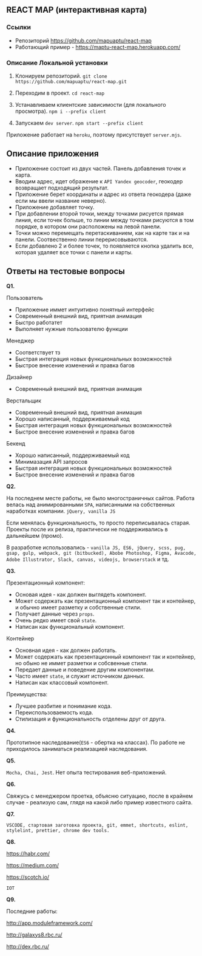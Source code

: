 ## REACT MAP (интерактивная карта)

### Ссылки

- Репозиторий https://github.com/mapuaptu/react-map
- Работающий пример - https://maptu-react-map.herokuapp.com/

### Описание Локальной установки

1. Клонируем репозиторий. `git clone https://github.com/mapuaptu/react-map.git`

2. Переходим в проект. `cd react-map`

3. Устанавливаем клиентские зависимости (для локального просмотра). `npm i --prefix client`

4. Запускаем `dev server`. `npm start --prefix client`

Приложение работает на `heroku`, поэтому присутствует `server.mjs`.

## Описание приложения

- Приложение состоит из двух частей. Панель добавления точек и карта.
- Вводим адрес, идет ображение к `API Yandex geocoder`, геокодер возвращает подходящий результат.
- Приложение берет координаты и адрес из ответа геокодера (даже если мы ввели название неверно).
- Приложение добавляет точку.
- При добавлении второй точки, между точками рисуется прямая линия, если точек больше, то линии между точками рисуются
  в том порядке, в котором они расположены на левой панели.
- Точки можно перемещать перетаскиванием, как на карте так и на панели. Соотвественно линии перерисовываются.
- Если добавлено 2 и более точек, то появляется кнопка удалить все, которая удаляет все точки с панели и карты.

## Ответы на тестовые вопросы

**Q1.**

Пользователь

- Приложение иммет интуитивно понятный интерфейс
- Современный внешний вид, приятная анимация
- Быстро работатет
- Выполняет нужные пользователю функции

Менеджер

- Соответствует тз
- Быстрая интеграция новых функциональных возможностей
- Быстрое внесение изменений и правка багов

Дизайнер

- Современный внешний вид, приятная анимация

Верстальщик

- Современный внешний вид, приятная анимация
- Хорошо написанный, поддерживаемый код
- Быстрая интеграция новых функциональных возможностей
- Быстрое внесение изменений и правка багов

Бекенд

- Хорошо написанный, поддерживаемый код
- Минимазация API запросов
- Быстрая интеграция новых функциональных возможностей
- Быстрое внесение изменений и правка багов

**Q2.**

На последнем месте работы, не было многостраничных сайтов.
Работа велась над анимированными `SPA`, написанными на собственных наработках компании. `jQuery, vanilla JS`

Если менялась функциональность, то просто переписывалась старая. Проекты после их релиза, практически не поддерживались
в дальнейшем (промо).

В разработке использовались - `vanilla JS, ES6, jQuery, scss, pug, gsap, gulp, webpack, git (bitbucked), Abobe Photoshop, Figma, Avacode, Adobe Illustrator, Slack, canvas, videojs, browserstack` и тд.

**Q3.**

Презентационный компонент:

- Основая идея - как должен выглядеть компонент.
- Может содержать как презентационный компонент так и контейнер, и обычно имеет разметку и собственные стили.
- Получает данные через `props`.
- Очень редко имеет свой `state`.
- Написан как функциональный компонент.

Контейнер

- Основная идея - как должен работать.
- Может содержать как презентационный компонент так и контейнер, но обыно не иммет разметки и собсвенные стили.
- Передает данные и поведение другим компонентам.
- Часто имеет `state`, и служит источником данных.
- Написан как классовый компонент.

Преимущества:

- Лучшее разбитие и понимание кода.
- Переиспользоваемость кода.
- Стилизация и функциональность отделены друг от друга.

**Q4.**

Прототипное наследование(`ES6` - обертка на классах). По работе не приходилось заниматься реализацией наследования.

**Q5.**

`Mocha, Chai, Jest`. Нет опыта тестирования веб-приложений.

**Q6.**

Свяжусь с менеджером проетка, объясню ситуацию, после в крайнем случае - реализую сам, глядя на какой либо пример
известного сайта.

**Q7.**

`VSCODE, стартовая заготовка проекта, git, emmet, shortcuts, eslint, stylelint, prettier, chrome dev tools.`

**Q8.**

https://habr.com/

https://medium.com/

https://scotch.io/

`IOT`

**Q9.**

Последние работы:

http://app.moduleframework.com/

http://galaxys8.rbc.ru/

http://dex.rbc.ru/
